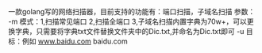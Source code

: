 一款golang写的网络扫描器，目前支持的功能有：端口扫描，子域名扫描
参数：
-m 模式：1,扫描常见端口 2,扫描全端口 3,子域名扫描内置字典为70w+，可以更换字典，只需要将字典txt文件替换文件夹中的Dic.txt,并命名为Dic.txt即可
-u 目标：例如 www.baidu.com baidu.com 

